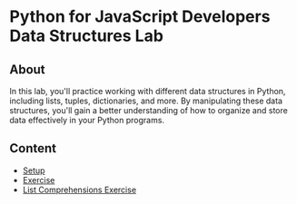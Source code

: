 <!-- ! Do not delete or rename this file! -->
<h1>
  <span class="prefix">Python for JavaScript Developers</span>
  <span class="headline">Data Structures Lab</span>
</h1>

## About

In this lab, you'll practice working with different data structures in Python, including lists, tuples, dictionaries, and more. By manipulating these data structures, you'll gain a better understanding of how to organize and store data effectively in your Python programs.

## Content

- [Setup](../setup/README.md)
- [Exercise](../exercise/README.md)
- [List Comprehensions Exercise](../list-comprehensions-exercise/README.md)
